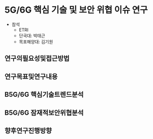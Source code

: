 # 5G/6G 핵심 기술 및 보안 위협 이슈 연구
- 참석
  - ETRI
  - 단국대: 박태근
  - 목포해양대: 김기원

## 연구의필요성및접근방법

## 연구목표및연구내용

## B5G/6G 핵심기술트렌드분석

## B5G/6G 잠재적보안위협분석

## 향후연구진행방향

# 

